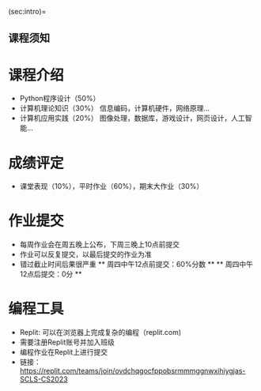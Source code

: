 (sec:intro)=
## 课程须知 ##

# 课程介绍
* Python程序设计（50%）
* 计算机理论知识（30%）
信息编码，计算机硬件，网络原理…
* 计算机应用实践（20%）
图像处理，数据库，游戏设计，网页设计，人工智能…

# 成绩评定
* 课堂表现（10%），平时作业（60%），期末大作业（30%）

# 作业提交
* 每周作业会在周五晚上公布，下周三晚上10点前提交
* 作业可以反复提交，以最后提交的作业为准
* 错过截止时间后果很严重
** 周四中午12点前提交：60%分数 **
** 周四中午12点后提交：0分 **

# 编程工具
* Replit: 可以在浏览器上完成复杂的编程（replit.com)
* 需要注册Replit账号并加入班级
* 编程作业在Replit上进行提交
* 链接：https://replit.com/teams/join/ovdchqgocfppobsrmmmggnwxihiygjas-SCLS-CS2023